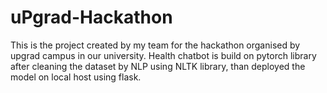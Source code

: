 # uPgrad-Hackathon
This is the project created by my team for the hackathon organised by upgrad campus in our university.
Health chatbot is build on pytorch library after cleaning the dataset by NLP using NLTK library, than deployed the model on local host using flask.
